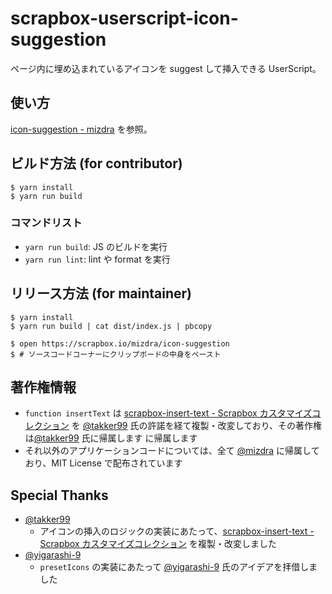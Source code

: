 # scrapbox-userscript-icon-suggestion

ページ内に埋め込まれているアイコンを suggest して挿入できる UserScript。

## 使い方

[icon-suggestion - mizdra](https://scrapbox.io/mizdra/icon-suggestion) を参照。

## ビルド方法 (for contributor)

```console
$ yarn install
$ yarn run build
```

### コマンドリスト

- `yarn run build`: JS のビルドを実行
- `yarn run lint`: lint や format を実行

## リリース方法 (for maintainer)

```console
$ yarn install
$ yarn run build | cat dist/index.js | pbcopy

$ open https://scrapbox.io/mizdra/icon-suggestion
$ # ソースコードコーナーにクリップボードの中身をペースト
```

## 著作権情報

- `function insertText` は [scrapbox-insert-text - Scrapbox カスタマイズコレクション](https://scrapbox.io/customize/scrapbox-insert-text) を [@takker99](https://github.com/takker99) 氏の許諾を経て複製・改変しており、その著作権は[@takker99](https://github.com/takker99) 氏に帰属します
  に帰属します
- それ以外のアプリケーションコードについては、全て [@mizdra](https://github.com/mizdra) に帰属しており、MIT License で配布されています

## Special Thanks

- [@takker99](https://github.com/takker99)
  - アイコンの挿入のロジックの実装にあたって、[scrapbox-insert-text - Scrapbox カスタマイズコレクション](https://scrapbox.io/customize/scrapbox-insert-text) を複製・改変しました
- [@yigarashi-9](https://github.com/yigarashi-9)
  - `presetIcons` の実装にあたって [@yigarashi-9](https://github.com/yigarashi-9) 氏のアイデアを拝借しました
